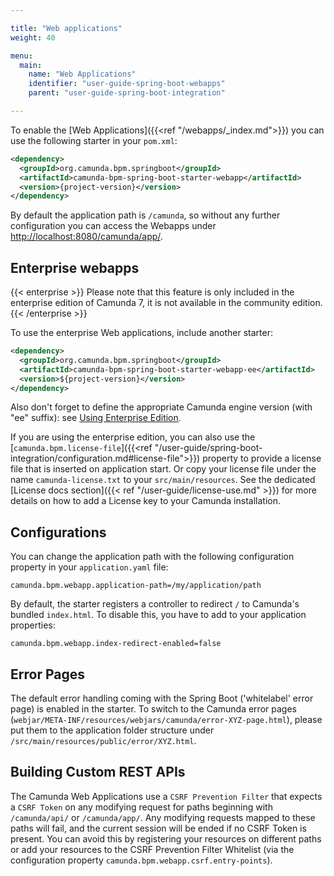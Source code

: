 ```yaml
---

title: "Web applications"
weight: 40

menu:
  main:
    name: "Web Applications"
    identifier: "user-guide-spring-boot-webapps"
    parent: "user-guide-spring-boot-integration"

---
```


To enable the [Web Applications]({{<ref "/webapps/_index.md">}}) you can use the following starter in your `pom.xml`:

```xml
<dependency>
  <groupId>org.camunda.bpm.springboot</groupId>
  <artifactId>camunda-bpm-spring-boot-starter-webapp</artifactId>
  <version>{project-version}</version>
</dependency>
```

By default the application path is `/camunda`, so without any further configuration you can access 
the Webapps under [http://localhost:8080/camunda/app/](http://localhost:8080/camunda/app/).

## Enterprise webapps

{{< enterprise >}}
Please note that this feature is only included in the enterprise edition of Camunda 7, it is not available in the community edition.
{{< /enterprise >}}

To use the enterprise Web applications, include another starter:
```xml
<dependency>
  <groupId>org.camunda.bpm.springboot</groupId>
  <artifactId>camunda-bpm-spring-boot-starter-webapp-ee</artifactId>
  <version>${project-version}</version>
</dependency>
```

Also don't forget to define the appropriate Camunda engine version (with "ee" suffix): see [Using Enterprise Edition](../#using-enterprise-edition).

If you are using the enterprise edition, you can also use the [`camunda.bpm.license-file`]({{<ref "/user-guide/spring-boot-integration/configuration.md#license-file">}}) 
property to provide a license file that is inserted on application start. Or copy your license file under the name 
`camunda-license.txt` to your `src/main/resources`. See the dedicated [License docs section]({{< ref "/user-guide/license-use.md" >}})
for more details on how to add a License key to your Camunda installation.

## Configurations

You can change the application path with the following configuration property in your `application.yaml` file:
```properties
camunda.bpm.webapp.application-path=/my/application/path
```

By default, the starter registers a controller to redirect `/` to Camunda's bundled `index.html`.
To disable this, you have to add to your application properties:
```properties
camunda.bpm.webapp.index-redirect-enabled=false
```

## Error Pages

The default error handling coming with the Spring Boot ('whitelabel' error page) is enabled in the starter. To switch to the Camunda error pages (`webjar/META-INF/resources/webjars/camunda/error-XYZ-page.html`), please put them to the application folder structure under `/src/main/resources/public/error/XYZ.html`.

## Building Custom REST APIs

The Camunda Web Applications use a `CSRF Prevention Filter` that expects a `CSRF Token` on any 
modifying request for paths beginning with `/camunda/api/` or `/camunda/app/`. Any modifying requests 
mapped to these paths will fail, and the current session will be ended if no CSRF Token is present.
You can avoid this by registering your resources on different paths or add your resources to the
CSRF Prevention Filter Whitelist (via the configuration property `camunda.bpm.webapp.csrf.entry-points`).